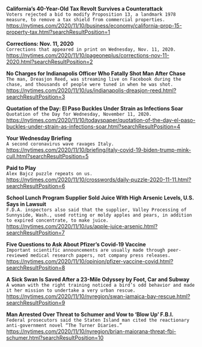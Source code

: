 **California’s 40-Year-Old Tax Revolt Survives a Counterattack**\
`Voters rejected a bid to modify Proposition 13, a landmark 1978 measure, to remove a tax shield from commercial properties.`\
https://nytimes.com/2020/11/10/business/economy/california-prop-15-property-tax.html?searchResultPosition=1

**Corrections: Nov. 11, 2020**\
`Corrections that appeared in print on Wednesday, Nov. 11, 2020.`\
https://nytimes.com/2020/11/10/pageoneplus/corrections-nov-11-2020.html?searchResultPosition=2

**No Charges for Indianapolis Officer Who Fatally Shot Man After Chase**\
`The man, Dreasjon Reed, was streaming live on Facebook during the chase, and thousands of people were tuned in when he was shot.`\
https://nytimes.com/2020/11/10/us/indianapolis-dreasjon-reed.html?searchResultPosition=3

**Quotation of the Day: El Paso Buckles Under Strain as Infections Soar**\
`Quotation of the Day for Wednesday, November 11, 2020.`\
https://nytimes.com/2020/11/10/todayspaper/quotation-of-the-day-el-paso-buckles-under-strain-as-infections-soar.html?searchResultPosition=4

**Your Wednesday Briefing**\
`A second coronavirus wave ravages Italy.`\
https://nytimes.com/2020/11/10/briefing/italy-covid-19-biden-trump-mink-cull.html?searchResultPosition=5

**Paid to Play**\
`Alex Bajcz puzzle repeats on us.`\
https://nytimes.com/2020/11/10/crosswords/daily-puzzle-2020-11-11.html?searchResultPosition=6

**School Lunch Program Supplier Sold Juice With High Arsenic Levels, U.S. Says in Lawsuit**\
`F.D.A. inspectors also said that the supplier, Valley Processing of Sunnyside, Wash., used rotting or moldy apples and pears, in addition to expired concentrate, to make juice.`\
https://nytimes.com/2020/11/10/us/apple-juice-arsenic.html?searchResultPosition=7

**Five Questions to Ask About Pfizer’s Covid-19 Vaccine**\
`Important scientific announcements are usually made through peer-reviewed medical research papers, not company press releases.`\
https://nytimes.com/2020/11/10/opinion/pfizer-vaccine-covid.html?searchResultPosition=8

**A Sick Swan Is Saved After a 23-Mile Odyssey by Foot, Car and Subway**\
`A woman with the right training noticed a bird’s odd behavior and made it her mission to undertake a very urban rescue.`\
https://nytimes.com/2020/11/10/nyregion/swan-jamaica-bay-rescue.html?searchResultPosition=9

**Man Arrested Over Threat to Schumer and Vow to ‘Blow Up’ F.B.I.**\
`Federal prosecutors said the Staten Island man cited the reactionary anti-government novel “The Turner Diaries.”`\
https://nytimes.com/2020/11/10/nyregion/brian-maiorana-threat-fbi-schumer.html?searchResultPosition=10

